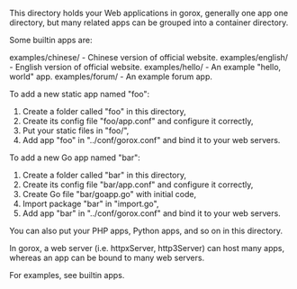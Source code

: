This directory holds your Web applications in gorox, generally one app one
directory, but many related apps can be grouped into a container directory.

Some builtin apps are:

  examples/chinese/    - Chinese version of official website.
  examples/english/    - English version of official website.
  examples/hello/      - An example "hello, world" app.
  examples/forum/      - An example forum app.

To add a new static app named "foo":

  1. Create a folder called "foo" in this directory,
  2. Create its config file "foo/app.conf" and configure it correctly,
  3. Put your static files in "foo/",
  4. Add app "foo" in "../conf/gorox.conf" and bind it to your web servers.

To add a new Go app named "bar":

  1. Create a folder called "bar" in this directory,
  2. Create its config file "bar/app.conf" and configure it correctly,
  3. Create Go file "bar/goapp.go" with initial code,
  4. Import package "bar" in "import.go",
  5. Add app "bar" in "../conf/gorox.conf" and bind it to your web servers.

You can also put your PHP apps, Python apps, and so on in this directory.

In gorox, a web server (i.e. httpxServer, http3Server) can host many apps,
whereas an app can be bound to many web servers.

For examples, see builtin apps.
